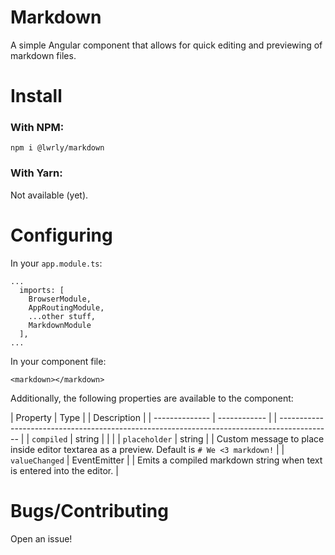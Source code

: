 Markdown
========

A simple Angular component that allows for quick editing and previewing of markdown files.

# Install

### With NPM:
```
npm i @lwrly/markdown
```

### With Yarn:
Not available (yet).

# Configuring

In your `app.module.ts`:
```
...
  imports: [
    BrowserModule,
    AppRoutingModule,
    ...other stuff,
    MarkdownModule
  ],
...
```

In your component file:
```
<markdown></markdown>
```

Additionally, the following properties are available to the component:

| Property       | Type         | | Description                                                                                 | 
| -------------- | ------------ | | ------------------------------------------------------------------------------------------- | 
| `compiled`     | string       | |                                                                                             | 
| `placeholder`  | string       | | Custom message to place inside editor textarea as a preview. Default is `# We <3 markdown!` | 
| `valueChanged` | EventEmitter | | Emits a compiled markdown string when text is entered into the editor.                      | 

# Bugs/Contributing
Open an issue!